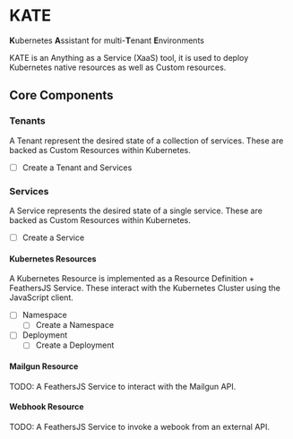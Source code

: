 # KATE
**K**ubernetes **A**ssistant for multi-**T**enant **E**nvironments

KATE is an Anything as a Service (XaaS) tool, it is used to deploy Kubernetes native resources as well as Custom resources. 

## Core Components

### Tenants
A Tenant represent the desired state of a collection of services. These are backed as Custom Resources within Kubernetes.

- [ ] Create a Tenant and Services

### Services
A Service represents the desired state of a single service. These are backed as Custom Resources within Kubernetes.

- [ ] Create a Service

#### Kubernetes Resources
A Kubernetes Resource is implemented as a Resource Definition + FeathersJS Service.
These interact with the Kubernetes Cluster using the JavaScript client.
- [ ] Namespace
  - [ ] Create a Namespace
- [ ] Deployment
  - [ ] Create a Deployment

#### Mailgun Resource
TODO: A FeathersJS Service to interact with the Mailgun API.

#### Webhook Resource
TODO: A FeathersJS Service to invoke a webook from an external API.
